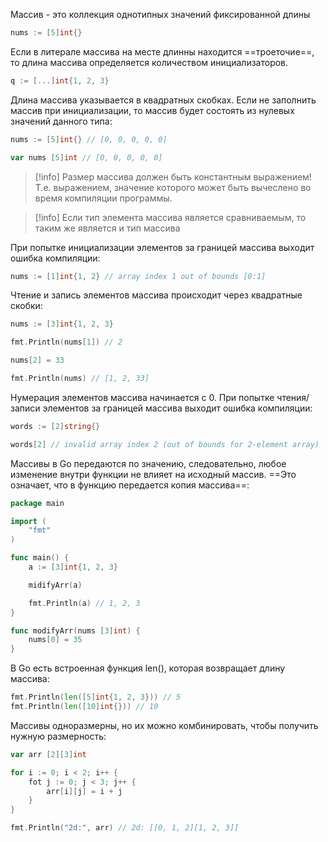 
Массив - это коллекция однотипных значений фиксированной длины
```go
nums := [5]int{}
```

Если в литерале массива на месте длинны находится ==троеточие==, то длина массива определяется количеством инициализаторов.
```Go
q := [...]int{1, 2, 3}
```

Длина массива указывается в квадратных скобках. Если не заполнить массив при инициализации, то массив будет состоять из нулевых значений данного типа:
```go
nums := [5]int{} // [0, 0, 0, 0, 0]

var nums [5]int // [0, 0, 0, 0, 0]
```

>[!info] Размер массива должен быть константным выражением!
>Т.е. выражением, значение которого может быть вычеслено во время компиляции программы.

>[!info] Если тип элемента массива является сравниваемым, то  таким же является и тип массива

При попытке инициализации элементов за границей массива выходит ошибка компиляции:
```go
nums := [1]int{1, 2} // array index 1 out of bounds [0:1]
```

Чтение и запись элементов массива происходит через квадратные скобки:
```go
nums := [3]int{1, 2, 3}

fmt.Println(nums[1]) // 2

nums[2] = 33

fmt.Println(nums) // [1, 2, 33]
```

Нумерация элементов массива начинается с 0. При попытке чтения/записи элементов за границей массива выходит ошибка компиляции:
```go
words := [2]string{}

words[2] // invalid array index 2 (out of bounds for 2-element array)
```

Массивы в Go передаются по значению, следовательно, любое изменение внутри функции не влияет на исходный массив. ==Это означает, что в функцию передается копия массива==:
```go
package main 

import (
	"fmt"
)

func main() {
	a := [3]int{1, 2, 3}

	midifyArr(a)

	fmt.Println(a) // 1, 2, 3
}

func modifyArr(nums [3]int) {
	nums[0] = 35
}
```



В Go есть встроенная функция len(), которая возвращает длину массива:
```go
fmt.Println(len([5]int{1, 2, 3})) // 5
fmt.Println(len([10]int{})) // 10
```

Массивы одноразмерны, но их можно комбинировать, чтобы получить нужную размерность:
```go
var arr [2][3]int

for i := 0; i < 2; i++ {
	fot j := 0; j < 3; j++ {
		arr[i][j] = i + j
	}
}

fmt.Println("2d:", arr) // 2d: [[0, 1, 2][1, 2, 3]]
```
